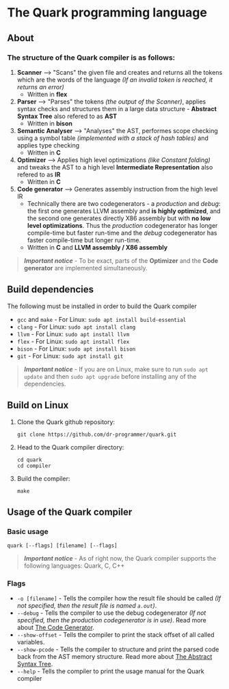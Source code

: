 # The Quark programming language
## About
### The structure of the Quark compiler is as follows:
  1. **Scanner** --> "Scans" the given file and creates and returns all the tokens which are the words of the language _(If an invalid token is reached, it returns an error)_
     - Written in **flex**
  3. **Parser** --> "Parses" the tokens _(the output of the Scanner)_, applies syntax checks and structures them in a large data structure - **Abstract Syntax Tree** also refered to as **AST**
     - Written in **bison**
  5. **Semantic Analyser** --> "Analyses" the AST, performes scope checking using a symbol table _(implemented with a stack of hash tables)_ and applies type checking
     - Written in **C**
  7. **Optimizer** --> Applies high level optimizations _(like Constant folding)_ and tweaks the AST to a high level **Intermediate Representation** also refered to as **IR**
     - Written in **C**
  9. **Code generator** --> Generates assembly instruction from the high level IR
     - Technically there are two codegenerators - a _production_ and _debug_: the first one generates LLVM assembly and **is highly optimized**, and the second one generates directly X86 assembly but with **no low level optimizations**. Thus the _production_ codegenerator has longer compile-time but faster run-time and the _debug_ codegenerator has faster compile-time but longer run-time.
     - Written in **C** and **LLVM assembly / X86 assembly**
  > ***Important notice*** - To be exact, parts of the **Optimizer** and the **Code generator** are implemented simultaneously.

## Build dependencies
The following must be installed in order to build the Quark compiler
 - `gcc` and `make` - For Linux: `sudo apt install build-essential`
 - `clang` - For Linux: `sudo apt install clang`
 - `llvm` - For Linux: `sudo apt install llvm`
 - `flex` - For Linux: `sudo apt install flex`
 - `bison` - For Linux: `sudo apt install bison`
 - `git` - For Linux: `sudo apt install git`

 > ***Important notice*** - If you are on Linux, make sure to run `sudo apt update` and then `sudo apt upgrade` before installing any of the dependencies.

## Build on Linux
  1. Clone the Quark github repository:
     ```
     git clone https://github.com/dr-programmer/quark.git
     ```
  2. Head to the Quark compiler directory:
     ```
     cd quark
     cd compiler
     ```
  3. Build the compiler:
     ```
     make
     ```

## Usage of the Quark compiler
### Basic usage
```
quark [--flags] [filename] [--flags]
```
> ***Important notice*** - As of right now, the Quark compiler supports the following languages: Quark, C, C++
### Flags
  - `-o [filename]` - Tells the compiler how the result file should be called _(If not specified, then the result file is named `a.out`)_.
  - `--debug` - Tells the compiler to use the debug codegenerator _(If not specified, then the production codegenerator is in use)_. Read more about [The Code Generator](#the-structure-of-the-quark-compiler-is-as-follows).
  - `--show-offset` - Tells the compiler to print the stack offset of all called variables.
  - `--show-pcode` - Tells the compiler to structure and print the parsed code back from the AST memory structure. Read more about [The Abstract Syntax Tree](#the-structure-of-the-quark-compiler-is-as-follows).
  - `--help` - Tells the compiler to print the usage manual for the Quark compiler
